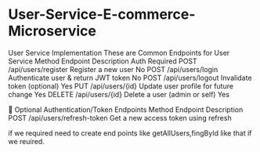 # User-Service-E-commerce-Microservice
User Service Implementation
These are Common Endpoints for User Service
Method	    Endpoint	                    Description	                          Auth Required
POST	      /api/users/register	          Register a new user	                   No
POST	      /api/users/login	            Authenticate user & return JWT token	 No
POST	      /api/users/logout            	Invalidate token (optional)	           Yes
PUT        	/api/users/{id}	              Update user profile	for future change                   Yes
DELETE    	/api/users/{id}	              Delete a user (admin or self)	          Yes

🔐 Optional Authentication/Token Endpoints
Method	Endpoint	Description
POST	/api/users/refresh-token	Get a new access token using refresh


if we required need to create end points like getAllUsers,fingById like that if we reuired.
